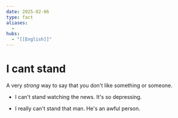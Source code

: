 ```yaml
---
date: 2025-02-06
type: fact
aliases:
  -
hubs:
  - "[[English]]"
---
```


# I cant stand

A very *strong* way to say that you don't like something or someone.

- I can't stand watching the news. It's so depressing.

- I really can't stand that man. He's an awful person.

